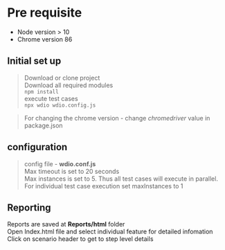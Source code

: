 # Pre requisite
 - Node version > 10
 - Chrome version 86

 ## Initial set up
  > Download or clone project <br/>
  > Download all required modules <br/>
      ```
      npm install    
      ```
      <br/>
  > execute test cases <br/>
    ```
    npx wdio wdio.config.js
    ```
    <br/>
  > 

  > For changing the chrome version - change _chromedriver_ value in package.json <br/>

  ## configuration
  > config file - **wdio.conf.js** <br/>
  > Max timeout is set to 20 seconds <br/>
  > Max instances is set to 5. Thus all test cases will execute in parallel. For individual test case execution set maxInstances to 1 <br/>

  ## Reporting
  Reports are saved at **Reports/html** folder <br/>
  Open Index.html file and select individual feature for detailed infomation
  Click on scenario header to get to step level details 


